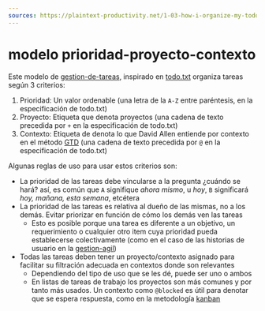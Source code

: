 ```yaml
---
sources: https://plaintext-productivity.net/1-03-how-i-organize-my-todo-txt-file.html
---
```


# modelo prioridad-proyecto-contexto

Este modelo de [gestion-de-tareas](gestion-de-tareas.md), inspirado en [todo.txt](http://todotxt.org/) organiza tareas según 3 criterios:

1. Prioridad: Un valor ordenable (una letra de la  `A-Z` entre paréntesis, en la especificación de todo.txt)
1. Proyecto: Etiqueta que denota proyectos (una cadena de texto precedida por `+` en la especificación de todo.txt)
1. Contexto: Etiqueta de denota lo que David Allen entiende por contexto en el método [GTD](GTD.md) (una cadena de texto precedida por `@` en la especificación de todo.txt)

Algunas reglas de uso para usar estos criterios son:

* La prioridad de las tareas debe vincularse a la pregunta ¿cuándo se hará? así, es común que `A` signifique *ahora mismo*, u *hoy*, `B` significará *hoy, mañana, esta semana*, etcétera
* La prioridad de las tareas es relativa al dueño de las mismas, no a los demás. Evitar priorizar en función de cómo los demás ven las tareas
  * Esto es posible porque una tarea es diferente a un objetivo, un requerimiento o cualquier otro item cuya prioridad pueda establecerse colectivamente (como en el caso de las historias de usuario en la [gestion-agil](gestion-agil.md))
* Todas las tareas deben tener un proyecto/contexto asignado para facilitar su filtración adecuada en contextos donde son relevantes
  * Dependiendo del tipo de uso que se les dé, puede ser uno o ambos
  * En listas de tareas de trabajo los proyectos son más comunes y por tanto más usados. Un contexto como `@blocked` es útil para denotar que se espera respuesta, como en la metodología [kanban](kanban.md)
